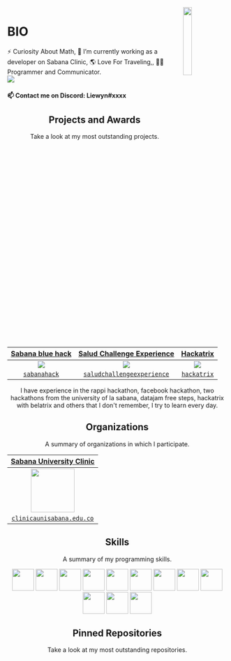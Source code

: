  
<img align='right' src='https://raw.githubusercontent.com/Sanwyn/sanwyn/master/sprites/cait.gif' width='20%'>  

# BIO

⚡ Curiosity About Math, 🔭 I’m currently working as a developer on Sabana Clinic, 🌎 Love For Traveling,, 🧪😄 Programmer and Communicator.  
![](https://komarev.com/ghpvc/?username=Liewyn&color=blueviolet)

#### 📫 Contact me on Discord: Liewyn#xxxx

<h2 align="center">Projects and Awards</h2>
<p align="center">Take a look at my most outstanding projects.</p>

<table>
<thead>
<tr>
<th align="center"><a href="https://www.unisabana.edu.co/sabanahack2019/" rel="nofollow"><strong>Sabana blue hack</strong></a></th>
<th align="center"><a href="https://www.unisabana.edu.co/temasunidades/salud-challenge-experience/inscripcion-salud-challenge-experience"><strong>Salud Challenge Experience</strong></a></th>
<th align="center"><a href="https://www.belatrixsf.com/news-and-events/hundreds-coders-hackathon/"><strong>Hackatrix</strong></a></th>
</tr>
</thead>
<tbody>
<tr>
<td align="center"><a target="_blank" rel="noopener noreferrer" href="https://raw.githubusercontent.com/Sanwyn/sanwyn/master/projects/sabanahack.jpg"><img align="center" src="https://raw.githubusercontent.com/Sanwyn/sanwyn/master/projects/sabanahack.jpg" height="33%" style="max-width:100%;height:auto"></a></td>
<td align="center"><a target="_blank" rel="noopener noreferrer" href="https://raw.githubusercontent.com/Sanwyn/sanwyn/master/projects/premiosalud.jpg"><img align="center" src="https://raw.githubusercontent.com/Sanwyn/sanwyn/master/projects/premiosalud.jpg" height="33%" style="max-width:100%;height:auto"></a></td>
<td align="center"><a target="_blank" rel="noopener noreferrer" href="https://raw.githubusercontent.com/Sanwyn/sanwyn/master/projects/hackatrix.png"><img align="center" src="https://raw.githubusercontent.com/Sanwyn/sanwyn/master/projects/hackatrix.png" height="33%" style="max-width:100%;height:auto"></a></td>
</tr>
<tr>
<td align="center"><a href="https://www.unisabana.edu.co/sabanahack2019/" rel="nofollow"><code>sabanahack</code></a></td>
<td align="center"><a href="https://www.unisabana.edu.co/temasunidades/salud-challenge-experience/inscripcion-salud-challenge-experience/"><code>saludchallengeexperience</code></a></td>
<td align="center"><a href="https://www.belatrixsf.com/news-and-events/hundreds-coders-hackathon/"><code>hackatrix</code></a></td>
</tr>
</tbody>
</table>

<p align="center">I have experience in the rappi hackathon, facebook hackathon, two hackathons from the university of la sabana, datajam free steps, hackatrix with belatrix and others that I don't remember, I try to learn every day.</p>

<h2 align="center">Organizations</h2>
<p align="center">A summary of organizations in which I participate.</p>

| <a href="https://www.clinicaunisabana.edu.co/nuestra-clinica/" target="_blank">**Sabana University Clinic**</a> |
|:---: |
| <img align='center' src='https://raw.githubusercontent.com/Sanwyn/sanwyn/master/projects/usabana.png' height='100px'> |
| <a href="https://www.clinicaunisabana.edu.co/nuestra-clinica/" target="_blank">`clinicaunisabana.edu.co`</a> |

<h2 align="center">Skills</h2>
<p align="center">A summary of my programming skills.</p>

<p align="center">
  <!-- <img src='https://raw.githubusercontent.com/Sanwyn/sanwyn/master/skills/angular.png' height='50px'> -->
  <img src='https://raw.githubusercontent.com/Sanwyn/sanwyn/master/skills/apache.png' height='50px'>
  <!-- <img src='https://raw.githubusercontent.com/Sanwyn/sanwyn/master/skills/csharp.png' height='50px'> -->
  <img src='https://raw.githubusercontent.com/Sanwyn/sanwyn/master/skills/bootstrap.png' height='50px'>
  <img src='https://raw.githubusercontent.com/Sanwyn/sanwyn/master/skills/css.png' height='50px'>
  <!-- <img src='https://raw.githubusercontent.com/Sanwyn/sanwyn/master/skills/express.png' height='50px'> -->
  <img src='https://raw.githubusercontent.com/Sanwyn/sanwyn/master/skills/html.png' height='50px'>
  <img src='https://raw.githubusercontent.com/Sanwyn/sanwyn/master/skills/java.png' height='50px'>
  <img src='https://raw.githubusercontent.com/Sanwyn/sanwyn/master/skills/javascript.jpg' height='50px'>
  <img src='https://raw.githubusercontent.com/Sanwyn/sanwyn/master/skills/mongo.png' height='50px'>
  <!-- <img src='https://raw.githubusercontent.com/Sanwyn/sanwyn/master/skills/nodejs.png' height='50px'> -->
  <img src='https://raw.githubusercontent.com/Sanwyn/sanwyn/master/skills/python.png' height='50px'>
  <img src='https://raw.githubusercontent.com/Sanwyn/sanwyn/master/skills/react.png' height='50px'>
  <img src='https://raw.githubusercontent.com/Sanwyn/sanwyn/master/skills/sql.png' height='50px'>
  <img src='https://raw.githubusercontent.com/Sanwyn/sanwyn/master/skills/thymeleaf.png' height='50px'>
  <img src='https://raw.githubusercontent.com/Sanwyn/sanwyn/master/skills/spring.png' height='50px'>
</p>

<h2 align="center">Pinned Repositories</h2>
<p align="center">Take a look at my most outstanding repositories.</p>
